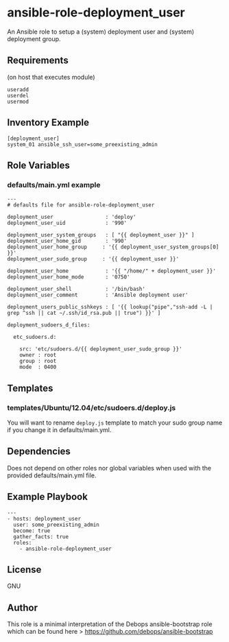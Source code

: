 ansible-role-deployment_user
===========================

An Ansible role to setup a (system) deployment user and (system) deployment group.

Requirements
------------
(on host that executes module)

    useradd
    userdel
    usermod

Inventory Example
-----------------

    [deployment_user]
    system_01 ansible_ssh_user=some_preexisting_admin



Role Variables
--------------

### defaults/main.yml example

    ---
    # defaults file for ansible-role-deployment_user
    
    deployment_user                 : 'deploy'
    deployment_user_uid             : '990'
    
    deployment_user_system_groups   : [ "{{ deployment_user }}" ]
    deployment_user_home_gid        : '990'
    deployment_user_home_group     : '{{ deployment_user_system_groups[0] }}'
    deployment_user_sudo_group     : '{{ deployment_user }}'
    
    deployment_user_home            : '{{ "/home/" + deployment_user }}'
    deployment_user_home_mode       : '0750'
    
    deployment_user_shell           : '/bin/bash'
    deployment_user_comment         : 'Ansible deployment user'
    
    deployment_users_public_sshkeys : [ '{{ lookup("pipe","ssh-add -L | grep ^ssh || cat ~/.ssh/id_rsa.pub || true") }}' ]

    deployment_sudoers_d_files:
    
      etc_sudoers.d:
    
        src: 'etc/sudoers.d/{{ deployment_user_sudo_group }}'
        owner : root
        group : root
        mode  : 0400

Templates
---------

### templates/Ubuntu/12.04/etc/sudoers.d/deploy.js

You will want to rename `deploy.js` template to match your sudo group name if you change it in defaults/main.yml.

Dependencies
------------

Does not depend on other roles nor global variables when used with the provided defaults/main.yml file.

Example Playbook
----------------

    ---
    - hosts: deployment_user
      user: some_preexisting_admin
      become: true
      gather_facts: true
      roles:
        - ansible-role-deployment_user

License
-------

GNU

Author
------

This role is a minimal interpretation of the Debops ansible-bootstrap role which can be found here > https://github.com/debops/ansible-bootstrap
